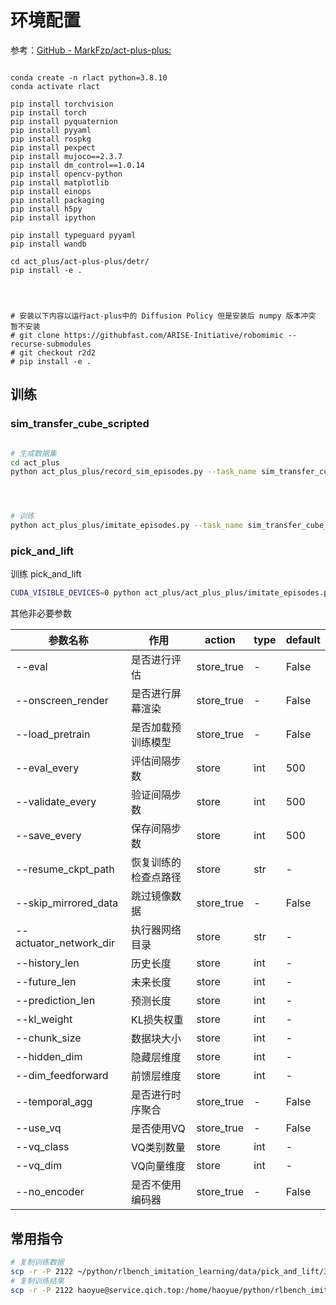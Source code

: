 # 环境配置

参考：[GitHub - MarkFzp/act-plus-plus:](https://github.com/MarkFzp/act-plus-plus.git)
```shell

conda create -n rlact python=3.8.10 
conda activate rlact

pip install torchvision
pip install torch
pip install pyquaternion
pip install pyyaml
pip install rospkg
pip install pexpect
pip install mujoco==2.3.7
pip install dm_control==1.0.14
pip install opencv-python
pip install matplotlib
pip install einops
pip install packaging
pip install h5py
pip install ipython

pip install typeguard pyyaml
pip install wandb

cd act_plus/act-plus-plus/detr/
pip install -e .




# 安装以下内容以运行act-plus中的 Diffusion Policy 但是安装后 numpy 版本冲突 暂不安装
# git clone https://githubfast.com/ARISE-Initiative/robomimic --recurse-submodules
# git checkout r2d2
# pip install -e .
```

## 训练

### sim_transfer_cube_scripted

```bash

# 生成数据集
cd act_plus
python act_plus_plus/record_sim_episodes.py --task_name sim_transfer_cube_scripted --dataset_dir data/sim_transfer_cube_scripted --num_episodes 10 --onscreen_render




# 训练
python act_plus_plus/imitate_episodes.py --task_name sim_transfer_cube_scripted --ckpt_dir training --policy_class ACT --kl_weight 10 --chunk_size 100 --hidden_dim 512 --batch_size 8 --dim_feedforward 3200 --lr 1e-5 --seed 0 --num_steps 2000
```

### pick_and_lift



训练 pick_and_lift

```bash
CUDA_VISIBLE_DEVICES=0 python act_plus/act_plus_plus/imitate_episodes.py --task_name pick_and_lift --ckpt_dir training/pick_and_lift/main_100_4_4000_rgb --policy_class ACT --kl_weight 10 --chunk_size 100 --hidden_dim 512 --batch_size 4 --dim_feedforward 3200 --lr 1e-5 --seed 0 --num_steps 4000

```




其他非必要参数

| 参数名称               | 作用                     | action           | type     | default |
|------------------------|--------------------------|------------------|----------|---------|
| --eval                 | 是否进行评估              | store_true       | -          | False   |
| --onscreen_render      | 是否进行屏幕渲染          | store_true       | -            | False   |
| --load_pretrain        | 是否加载预训练模型        | store_true       | -           | False   |
| --eval_every           | 评估间隔步数              | store            | int         | 500     |
| --validate_every       | 验证间隔步数              | store            | int         | 500     |
| --save_every           | 保存间隔步数              | store            | int         | 500     |
| --resume_ckpt_path     | 恢复训练的检查点路径      | store            | str         | -       |
| --skip_mirrored_data   | 跳过镜像数据              | store_true       | -            | False   |
| --actuator_network_dir | 执行器网络目录            | store            | str          | -       |
| --history_len          | 历史长度                  | store            | int          | -       |
| --future_len           | 未来长度                  | store            | int         | -       |
| --prediction_len       | 预测长度                  | store            | int          | -       |
| --kl_weight            | KL损失权重                | store            | int        | -       |
| --chunk_size           | 数据块大小                | store            | int          | -       |
| --hidden_dim           | 隐藏层维度                | store            | int          | -       |
| --dim_feedforward      | 前馈层维度                | store            | int        | -       |
| --temporal_agg         | 是否进行时序聚合          | store_true       | -           | False   |
| --use_vq               | 是否使用VQ               | store_true       | -            | False   |
| --vq_class             | VQ类别数量                | store            | int         | -       |
| --vq_dim               | VQ向量维度                | store            | int        | -       |
| --no_encoder           | 是否不使用编码器          | store_true       | -            | False   |



## 常用指令

```bash
# 复制训练数据
scp -r -P 2122 ~/python/rlbench_imitation_learning/data/pick_and_lift/30static_hdf5/ haoyue@service.qich.top:/home/hddData/haoyue/rlbench_imitation_learning/data/pick_and_lift
# 复制训练结果
scp -r -P 2122 haoyue@service.qich.top:/home/haoyue/python/rlbench_imitation_learning/training/pick_and_lift/50demosmask ~/python/rlbench_imitation_learning/training/pick_and_lift
```